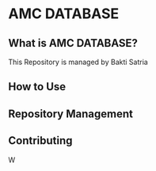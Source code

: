 # AMC DATABASE

## What is AMC DATABASE?
This Repository is managed by Bakti Satria 

## How to Use



## Repository Management



## Contributing

W